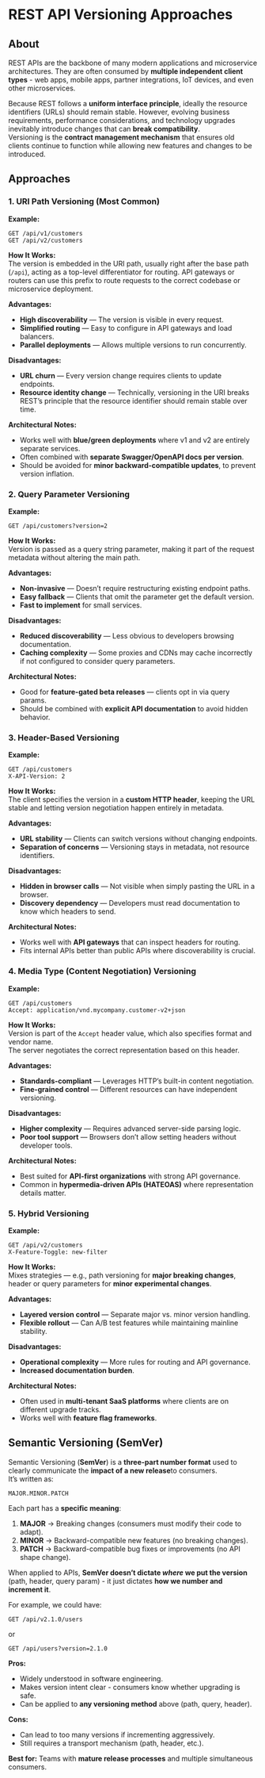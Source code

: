 # REST API Versioning Approaches

## About

REST APIs are the backbone of many modern applications and microservice architectures. They are often consumed by **multiple independent client types** - web apps, mobile apps, partner integrations, IoT devices, and even other microservices.

Because REST follows a **uniform interface principle**, ideally the resource identifiers (URLs) should remain stable. However, evolving business requirements, performance considerations, and technology upgrades inevitably introduce changes that can **break compatibility**.\
Versioning is the **contract management mechanism** that ensures old clients continue to function while allowing new features and changes to be introduced.

## Approaches

### **1. URI Path Versioning (Most Common)**

**Example:**

```
GET /api/v1/customers
GET /api/v2/customers
```

**How It Works:**\
The version is embedded in the URI path, usually right after the base path (`/api`), acting as a top-level differentiator for routing. API gateways or routers can use this prefix to route requests to the correct codebase or microservice deployment.

**Advantages:**

* **High discoverability** — The version is visible in every request.
* **Simplified routing** — Easy to configure in API gateways and load balancers.
* **Parallel deployments** — Allows multiple versions to run concurrently.

**Disadvantages:**

* **URL churn** — Every version change requires clients to update endpoints.
* **Resource identity change** — Technically, versioning in the URI breaks REST’s principle that the resource identifier should remain stable over time.

**Architectural Notes:**

* Works well with **blue/green deployments** where v1 and v2 are entirely separate services.
* Often combined with **separate Swagger/OpenAPI docs per version**.
* Should be avoided for **minor backward-compatible updates**, to prevent version inflation.

### **2. Query Parameter Versioning**

**Example:**

```
GET /api/customers?version=2
```

**How It Works:**\
Version is passed as a query string parameter, making it part of the request metadata without altering the main path.

**Advantages:**

* **Non-invasive** — Doesn’t require restructuring existing endpoint paths.
* **Easy fallback** — Clients that omit the parameter get the default version.
* **Fast to implement** for small services.

**Disadvantages:**

* **Reduced discoverability** — Less obvious to developers browsing documentation.
* **Caching complexity** — Some proxies and CDNs may cache incorrectly if not configured to consider query parameters.

**Architectural Notes:**

* Good for **feature-gated beta releases** — clients opt in via query params.
* Should be combined with **explicit API documentation** to avoid hidden behavior.

### **3. Header-Based Versioning**

**Example:**

```
GET /api/customers
X-API-Version: 2
```

**How It Works:**\
The client specifies the version in a **custom HTTP header**, keeping the URL stable and letting version negotiation happen entirely in metadata.

**Advantages:**

* **URL stability** — Clients can switch versions without changing endpoints.
* **Separation of concerns** — Versioning stays in metadata, not resource identifiers.

**Disadvantages:**

* **Hidden in browser calls** — Not visible when simply pasting the URL in a browser.
* **Discovery dependency** — Developers must read documentation to know which headers to send.

**Architectural Notes:**

* Works well with **API gateways** that can inspect headers for routing.
* Fits internal APIs better than public APIs where discoverability is crucial.

### **4. Media Type (Content Negotiation) Versioning**

**Example:**

```
GET /api/customers
Accept: application/vnd.mycompany.customer-v2+json
```

**How It Works:**\
Version is part of the `Accept` header value, which also specifies format and vendor name.\
The server negotiates the correct representation based on this header.

**Advantages:**

* **Standards-compliant** — Leverages HTTP’s built-in content negotiation.
* **Fine-grained control** — Different resources can have independent versioning.

**Disadvantages:**

* **Higher complexity** — Requires advanced server-side parsing logic.
* **Poor tool support** — Browsers don’t allow setting headers without developer tools.

**Architectural Notes:**

* Best suited for **API-first organizations** with strong API governance.
* Common in **hypermedia-driven APIs (HATEOAS)** where representation details matter.

### **5. Hybrid Versioning**

**Example:**

```
GET /api/v2/customers
X-Feature-Toggle: new-filter
```

**How It Works:**\
Mixes strategies — e.g., path versioning for **major breaking changes**, header or query parameters for **minor experimental changes**.

**Advantages:**

* **Layered version control** — Separate major vs. minor version handling.
* **Flexible rollout** — Can A/B test features while maintaining mainline stability.

**Disadvantages:**

* **Operational complexity** — More rules for routing and API governance.
* **Increased documentation burden**.

**Architectural Notes:**

* Often used in **multi-tenant SaaS platforms** where clients are on different upgrade tracks.
* Works well with **feature flag frameworks**.

## **Semantic Versioning (SemVer)**

Semantic Versioning (**SemVer**) is a **three-part number format** used to clearly communicate the **impact of a new release**to consumers.\
It’s written as:

```
MAJOR.MINOR.PATCH
```

Each part has a **specific meaning**:

1. **MAJOR** → Breaking changes (consumers must modify their code to adapt).
2. **MINOR** → Backward-compatible new features (no breaking changes).
3. **PATCH** → Backward-compatible bug fixes or improvements (no API shape change).

When applied to APIs, **SemVer doesn’t dictate&#x20;**_**where**_**&#x20;we put the version** (path, header, query param) - it just dictates **how we number and increment it**.

For example, we could have:

```
GET /api/v2.1.0/users
```

or

```
GET /api/users?version=2.1.0
```

**Pros:**

* Widely understood in software engineering.
* Makes version intent clear - consumers know whether upgrading is safe.
* Can be applied to **any versioning method** above (path, query, header).

**Cons:**

* Can lead to too many versions if incrementing aggressively.
* Still requires a transport mechanism (path, header, etc.).

**Best for:** Teams with **mature release processes** and multiple simultaneous consumers.
